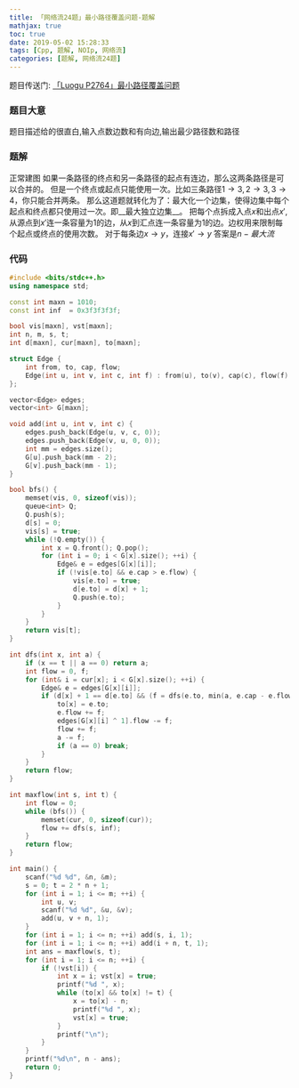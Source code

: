 ```yaml
---
title: 「网络流24题」最小路径覆盖问题-题解
mathjax: true
toc: true
date: 2019-05-02 15:28:33
tags: [Cpp, 题解, NOIp, 网络流]
categories: [题解, 网络流24题]
---
```


题目传送门: [「Luogu P2764」最小路径覆盖问题](https://www.luogu.org/problemnew/show/P2764)

<!--more-->

### 题目大意
题目描述给的很直白,输入点数边数和有向边,输出最少路径数和路径

### 题解
正常建图
如果一条路径的终点和另一条路径的起点有连边，那么这两条路径是可以合并的。
但是一个终点或起点只能使用一次。比如三条路径$1 \rightarrow 3, 2 \rightarrow 3, 3 \rightarrow 4$，你只能合并两条。
那么这道题就转化为了：最大化一个边集，使得边集中每个起点和终点都只使用过一次。即__最大独立边集__。
把每个点拆成入点$x$和出点$x'$,从源点到$x'$连一条容量为$1$的边，从$x$到汇点连一条容量为$1$的边。边权用来限制每个起点或终点的使用次数。
对于每条边$x \rightarrow y$，连接$x' \rightarrow y$
答案是$n-最大流$

### 代码
```cpp
#include <bits/stdc++.h>
using namespace std;

const int maxn = 1010;
const int inf  = 0x3f3f3f3f;

bool vis[maxn], vst[maxn];
int n, m, s, t;
int d[maxn], cur[maxn], to[maxn];

struct Edge {
    int from, to, cap, flow;
    Edge(int u, int v, int c, int f) : from(u), to(v), cap(c), flow(f) {}
};

vector<Edge> edges;
vector<int> G[maxn];

void add(int u, int v, int c) {
    edges.push_back(Edge(u, v, c, 0));
    edges.push_back(Edge(v, u, 0, 0));
    int mm = edges.size();
    G[u].push_back(mm - 2);
    G[v].push_back(mm - 1);
}

bool bfs() {
    memset(vis, 0, sizeof(vis));
    queue<int> Q;
    Q.push(s);
    d[s] = 0;
    vis[s] = true;
    while (!Q.empty()) {
        int x = Q.front(); Q.pop();
        for (int i = 0; i < G[x].size(); ++i) {
            Edge& e = edges[G[x][i]];
            if (!vis[e.to] && e.cap > e.flow) {
                vis[e.to] = true;
                d[e.to] = d[x] + 1;
                Q.push(e.to);
            }
        }
    }
    return vis[t];
}

int dfs(int x, int a) {
    if (x == t || a == 0) return a;
    int flow = 0, f;
    for (int& i = cur[x]; i < G[x].size(); ++i) {
        Edge& e = edges[G[x][i]];
        if (d[x] + 1 == d[e.to] && (f = dfs(e.to, min(a, e.cap - e.flow))) > 0) {
            to[x] = e.to;
            e.flow += f;
            edges[G[x][i] ^ 1].flow -= f;
            flow += f;
            a -= f;
            if (a == 0) break;
        }
    }
    return flow;
}

int maxflow(int s, int t) {
    int flow = 0;
    while (bfs()) {
        memset(cur, 0, sizeof(cur));
        flow += dfs(s, inf);
    }
    return flow;
}

int main() {
    scanf("%d %d", &n, &m);
    s = 0; t = 2 * n + 1;
    for (int i = 1; i <= m; ++i) {
        int u, v;
        scanf("%d %d", &u, &v);
        add(u, v + n, 1);
    }
    for (int i = 1; i <= n; ++i) add(s, i, 1);
    for (int i = 1; i <= n; ++i) add(i + n, t, 1);
    int ans = maxflow(s, t);
    for (int i = 1; i <= n; ++i) {
        if (!vst[i]) {
            int x = i; vst[x] = true;
            printf("%d ", x);
            while (to[x] && to[x] != t) {
                x = to[x] - n;
                printf("%d ", x);
                vst[x] = true;
            }
            printf("\n");
        }
    }
    printf("%d\n", n - ans);
    return 0;
}
```